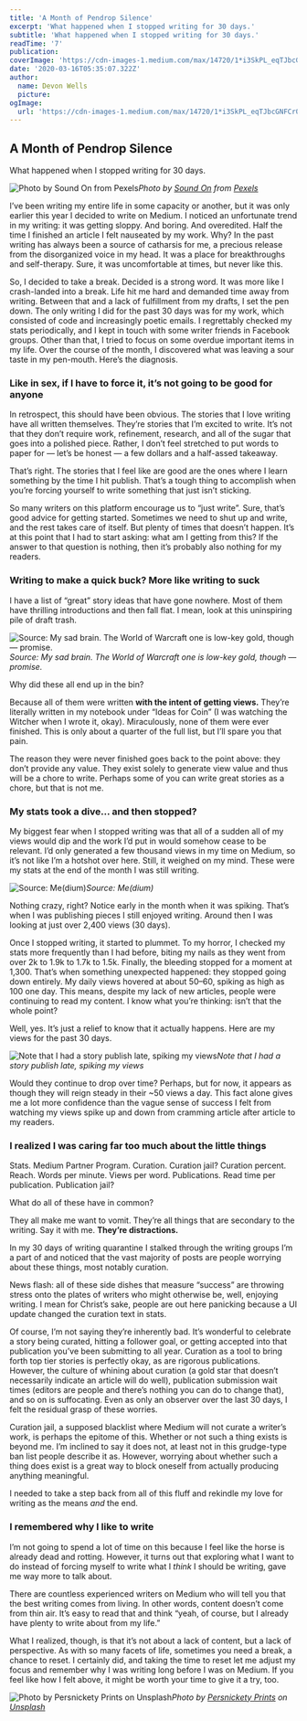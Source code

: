 ```yaml
---
title: 'A Month of Pendrop Silence'
excerpt: 'What happened when I stopped writing for 30 days.'
subtitle: 'What happened when I stopped writing for 30 days.'
readTime: '7'
publication:
coverImage: 'https://cdn-images-1.medium.com/max/14720/1*i3SkPL_eqTJbcGNFCr0VrQ.jpeg'
date: '2020-03-16T05:35:07.322Z'
author:
  name: Devon Wells
  picture:
ogImage:
  url: 'https://cdn-images-1.medium.com/max/14720/1*i3SkPL_eqTJbcGNFCr0VrQ.jpeg'
---
```


## A Month of Pendrop Silence

What happened when I stopped writing for 30 days.

![Photo by [Sound On](https://www.pexels.com/@sound-on?utm_content=attributionCopyText&utm_medium=referral&utm_source=pexels) from [Pexels](https://www.pexels.com/photo/close-up-photo-of-woman-in-yellow-shirt-3761026/?utm_content=attributionCopyText&utm_medium=referral&utm_source=pexels)](https://cdn-images-1.medium.com/max/14720/1*i3SkPL_eqTJbcGNFCr0VrQ.jpeg)*Photo by [Sound On](https://www.pexels.com/@sound-on?utm_content=attributionCopyText&utm_medium=referral&utm_source=pexels) from [Pexels](https://www.pexels.com/photo/close-up-photo-of-woman-in-yellow-shirt-3761026/?utm_content=attributionCopyText&utm_medium=referral&utm_source=pexels)*

I’ve been writing my entire life in some capacity or another, but it was only earlier this year I decided to write on Medium. I noticed an unfortunate trend in my writing: it was getting sloppy. And boring. And overedited. Half the time I finished an article I felt nauseated by my work. Why? In the past writing has always been a source of catharsis for me, a precious release from the disorganized voice in my head. It was a place for breakthroughs and self-therapy. Sure, it was uncomfortable at times, but never like this.

So, I decided to take a break. Decided is a strong word. It was more like I crash-landed into a break. Life hit me hard and demanded time away from writing. Between that and a lack of fulfillment from my drafts, I set the pen down. The only writing I did for the past 30 days was for my work, which consisted of code and increasingly poetic emails. I regrettably checked my stats periodically, and I kept in touch with some writer friends in Facebook groups. Other than that, I tried to focus on some overdue important items in my life. Over the course of the month, I discovered what was leaving a sour taste in my pen-mouth. Here’s the diagnosis.

### Like in sex, if I have to force it, it’s not going to be good for anyone

In retrospect, this should have been obvious. The stories that I love writing have all written themselves. They’re stories that I’m excited to write. It’s not that they don’t require work, refinement, research, and all of the sugar that goes into a polished piece. Rather, I don’t feel stretched to put words to paper for — let’s be honest — a few dollars and a half-assed takeaway.

That’s right. The stories that I feel like are good are the ones where I learn something by the time I hit publish. That’s a tough thing to accomplish when you’re forcing yourself to write something that just isn’t sticking.

So many writers on this platform encourage us to “just write”. Sure, that’s good advice for getting started. Sometimes we need to shut up and write, and the rest takes care of itself. But plenty of times that doesn’t happen. It’s at this point that I had to start asking: what am I getting from this? If the answer to that question is nothing, then it’s probably also nothing for my readers.

### Writing to make a quick buck? More like writing to suck

I have a list of “great” story ideas that have gone nowhere. Most of them have thrilling introductions and then fall flat. I mean, look at this uninspiring pile of draft trash.

![Source: My sad brain. The World of Warcraft one is low-key gold, though — promise.](https://cdn-images-1.medium.com/max/4458/1*quBawUEtxlIqTmAudVZsVg.png)*Source: My sad brain. The World of Warcraft one is low-key gold, though — promise.*

Why did these all end up in the bin?

Because all of them were written **with the intent of getting views.** They’re literally written in my notebook under “Ideas for Coin” (I was watching the Witcher when I wrote it, okay). Miraculously, none of them were ever finished. This is only about a quarter of the full list, but I’ll spare you that pain.

The reason they were never finished goes back to the point above: they don’t provide any value. They exist solely to generate view value and thus will be a chore to write. Perhaps some of you can write great stories as a chore, but that is not me.

### My stats took a dive… and then stopped?

My biggest fear when I stopped writing was that all of a sudden all of my views would dip and the work I’d put in would somehow cease to be relevant. I’d only generated a few thousand views in my time on Medium, so it’s not like I’m a hotshot over here. Still, it weighed on my mind. These were my stats at the end of the month I was still writing.

![Source: Me(dium)](https://cdn-images-1.medium.com/max/4442/1*AFetdzfJ53TlxTDNyKA7Lg.png)*Source: Me(dium)*

Nothing crazy, right? Notice early in the month when it was spiking. That’s when I was publishing pieces I still enjoyed writing. Around then I was looking at just over 2,400 views (30 days).

Once I stopped writing, it started to plummet. To my horror, I checked my stats more frequently than I had before, biting my nails as they went from over 2k to 1.9k to 1.7k to 1.5k. Finally, the bleeding stopped for a moment at 1,300. That’s when something unexpected happened: they stopped going down entirely. My daily views hovered at about 50–60, spiking as high as 100 one day. This means, despite my lack of new articles, people were continuing to read my content. I know what you’re thinking: isn’t that the whole point?

Well, yes. It’s just a relief to know that it actually happens. Here are my views for the past 30 days.

![Note that I had a story publish late, spiking my views](https://cdn-images-1.medium.com/max/4458/1*KAggM8LP6BE3cj5BDxvijQ.png)*Note that I had a story publish late, spiking my views*

Would they continue to drop over time? Perhaps, but for now, it appears as though they will reign steady in their ~50 views a day. This fact alone gives me a lot more confidence than the vague sense of success I felt from watching my views spike up and down from cramming article after article to my readers.

### I realized I was caring far too much about the little things

Stats. Medium Partner Program. Curation. Curation jail? Curation percent. Reach. Words per minute. Views per word. Publications. Read time per publication. Publication jail?

What do all of these have in common?

They all make me want to vomit. They’re all things that are secondary to the writing. Say it with me. **They’re distractions.**

In my 30 days of writing quarantine I stalked through the writing groups I’m a part of and noticed that the vast majority of posts are people worrying about these things, most notably curation.

News flash: all of these side dishes that measure “success” are throwing stress onto the plates of writers who might otherwise be, well, enjoying writing. I mean for Christ’s sake, people are out here panicking because a UI update changed the curation text in stats.

Of course, I’m not saying they’re inherently bad. It’s wonderful to celebrate a story being curated, hitting a follower goal, or getting accepted into that publication you’ve been submitting to all year. Curation as a tool to bring forth top tier stories is perfectly okay, as are rigorous publications. However, the culture of whining about curation (a gold star that doesn’t necessarily indicate an article will do well), publication submission wait times (editors are people and there’s nothing you can do to change that), and so on is suffocating. Even as only an observer over the last 30 days, I felt the residual grasp of these worries.

Curation jail, a supposed blacklist where Medium will not curate a writer’s work, is perhaps the epitome of this. Whether or not such a thing exists is beyond me. I’m inclined to say it does not, at least not in this grudge-type ban list people describe it as. However, worrying about whether such a thing does exist is a great way to block oneself from actually producing anything meaningful.

I needed to take a step back from all of this fluff and rekindle my love for writing as the means *and* the end.

### I remembered why I like to write

I’m not going to spend a lot of time on this because I feel like the horse is already dead and rotting. However, it turns out that exploring what I want to do instead of forcing myself to write what I *think* I should be writing, gave me way more to talk about.

There are countless experienced writers on Medium who will tell you that the best writing comes from living. In other words, content doesn’t come from thin air. It’s easy to read that and think “yeah, of course, but I already have plenty to write about from my life.”

What I realized, though, is that it’s not about a lack of content, but a lack of perspective. As with so many facets of life, sometimes you need a break, a chance to reset. I certainly did, and taking the time to reset let me adjust my focus and remember why I was writing long before I was on Medium. If you feel like how I felt above, it might be worth your time to give it a try, too.

![Photo by [Persnickety Prints](https://unsplash.com/@persnicketyprints?utm_source=medium&utm_medium=referral) on [Unsplash](https://unsplash.com?utm_source=medium&utm_medium=referral)](https://cdn-images-1.medium.com/max/12032/0*FxZQAAoYlhonIzF9)*Photo by [Persnickety Prints](https://unsplash.com/@persnicketyprints?utm_source=medium&utm_medium=referral) on [Unsplash](https://unsplash.com?utm_source=medium&utm_medium=referral)*

